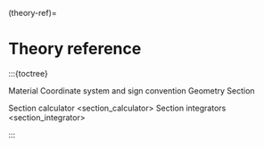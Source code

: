 (theory-ref)=
# Theory reference

:::{toctree}

Material <material>
Coordinate system and sign convention <crs>
Geometry <geometry>
Section <section>
Section calculator <section_calculator>
Section integrators <section_integrator>

:::
